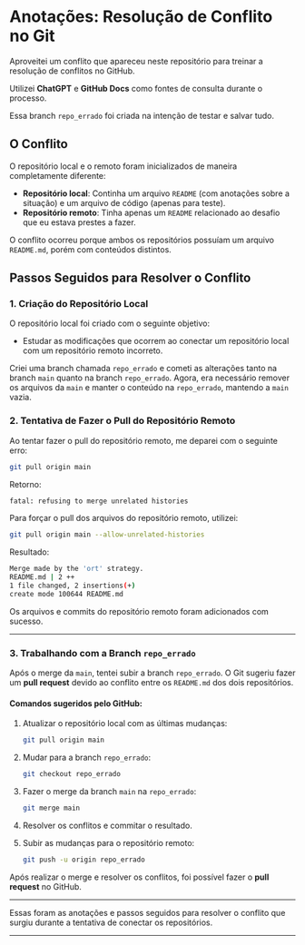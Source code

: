 # Anotações: Resolução de Conflito no Git

Aproveitei um conflito que apareceu neste repositório para treinar a resolução de conflitos no GitHub.

Utilizei **ChatGPT** e **GitHub Docs** como fontes de consulta durante o processo.

Essa branch `repo_errado` foi criada na intenção de testar e salvar tudo.

## O Conflito

O repositório local e o remoto foram inicializados de maneira completamente diferente:

- **Repositório local**: Continha um arquivo `README` (com anotações sobre a situação) e um arquivo de código (apenas para teste).
- **Repositório remoto**: Tinha apenas um `README` relacionado ao desafio que eu estava prestes a fazer.

O conflito ocorreu porque ambos os repositórios possuíam um arquivo `README.md`, porém com conteúdos distintos.

## Passos Seguidos para Resolver o Conflito

### 1. Criação do Repositório Local

O repositório local foi criado com o seguinte objetivo:

- Estudar as modificações que ocorrem ao conectar um repositório local com um repositório remoto incorreto.

Criei uma branch chamada `repo_errado` e cometi as alterações tanto na branch `main` quanto na branch `repo_errado`. Agora, era necessário remover os arquivos da `main` e manter o conteúdo na `repo_errado`, mantendo a `main` vazia.

### 2. Tentativa de Fazer o Pull do Repositório Remoto

Ao tentar fazer o pull do repositório remoto, me deparei com o seguinte erro:

```bash
git pull origin main
```

Retorno:

```bash
fatal: refusing to merge unrelated histories
```

Para forçar o pull dos arquivos do repositório remoto, utilizei:

```bash
git pull origin main --allow-unrelated-histories
```

Resultado:

```bash
Merge made by the 'ort' strategy.
README.md | 2 ++
1 file changed, 2 insertions(+)
create mode 100644 README.md
```

Os arquivos e commits do repositório remoto foram adicionados com sucesso.

---

### 3. Trabalhando com a Branch `repo_errado`

Após o merge da `main`, tentei subir a branch `repo_errado`. O Git sugeriu fazer um **pull request** devido ao conflito entre os `README.md` dos dois repositórios.

#### Comandos sugeridos pelo GitHub:

1. Atualizar o repositório local com as últimas mudanças:

    ```bash
    git pull origin main
    ```

2. Mudar para a branch `repo_errado`:

    ```bash
    git checkout repo_errado
    ```

3. Fazer o merge da branch `main` na `repo_errado`:

    ```bash
    git merge main
    ```

4. Resolver os conflitos e commitar o resultado.

5. Subir as mudanças para o repositório remoto:

    ```bash
    git push -u origin repo_errado
    ```

Após realizar o merge e resolver os conflitos, foi possível fazer o **pull request** no GitHub.

---

Essas foram as anotações e passos seguidos para resolver o conflito que surgiu durante a tentativa de conectar os repositórios.

---

